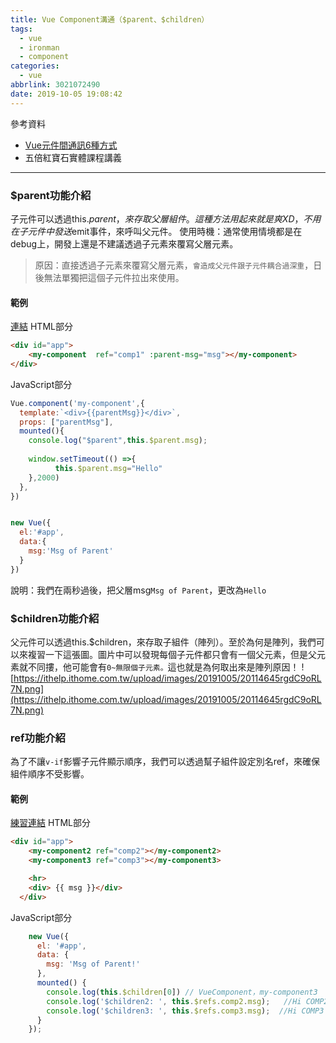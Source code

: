 ```yaml
---
title: Vue Component溝通（$parent、$children）
tags:
  - vue
  - ironman
  - component
categories:
  - vue
abbrlink: 3021072490
date: 2019-10-05 19:08:42
---
```

參考資料
- [Vue元件間通訊6種方式](https://www.itread01.com/content/1558210804.html)
- 五倍紅寶石實體課程講義
<!-- more -->
-----

### $parent功能介紹
子元件可以透過this.$parent，來存取父層組件。這種方法用起來就是爽XD，不用在子元件中發送$emit事件，來呼叫父元件。
使用時機：通常使用情境都是在debug上，開發上還是不建議透過子元素來覆寫父層元素。
> 原因：直接透過子元素來覆寫父層元素，`會造成父元件跟子元件耦合過深重`，日後無法單獨把這個子元件拉出來使用。

#### 範例
[連結](https://jsbin.com/bijifaf/1/edit?html,js,output)
HTML部分
```html
<div id="app">
    <my-component  ref="comp1" :parent-msg="msg"></my-component>
</div>
```
JavaScript部分
```javascript
Vue.component('my-component',{
  template:`<div>{{parentMsg}}</div>`,
  props: ["parentMsg"],
  mounted(){
    console.log("$parent",this.$parent.msg);
    
    window.setTimeout(() =>{
          this.$parent.msg="Hello"
    },2000)
  },
})


new Vue({
  el:'#app',
  data:{
    msg:'Msg of Parent'
  }
})
```
說明：我們在兩秒過後，把父層msg`Msg of Parent`，更改為`Hello`


### $children功能介紹
父元件可以透過this.$children，來存取子組件（陣列）。至於為何是陣列，我們可以來複習一下這張圖。圖片中可以發現每個子元件都只會有一個父元素，但是父元素就不同摟，他可能會有`0~無限個子元素。`這也就是為何取出來是陣列原因！
![https://ithelp.ithome.com.tw/upload/images/20191005/20114645rgdC9oRL7N.png](https://ithelp.ithome.com.tw/upload/images/20191005/20114645rgdC9oRL7N.png)

### ref功能介紹
為了不讓`v-if`影響子元件顯示順序，我們可以透過幫子組件設定別名ref，來確保組件順序不受影響。
#### 範例
[練習連結](https://codepen.io/chunwen/pen/oNNNYWR?editors=1011)
HTML部分
```html
<div id="app">
    <my-component2 ref="comp2"></my-component2>
    <my-component3 ref="comp3"></my-component3>

    <hr>
    <div> {{ msg }}</div>
  </div>

```
JavaScript部分
```javascript
    new Vue({
      el: '#app',
      data: {
        msg: 'Msg of Parent!'
      },
      mounted() {
        console.log(this.$children[0]) // VueComponent，my-component3
        console.log('$children2: ', this.$refs.comp2.msg);   //Hi COMP2
        console.log('$children3: ', this.$refs.comp3.msg);  //Hi COMP3
      }
    });
```
